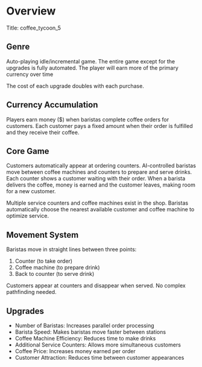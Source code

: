 # Overview
Title: coffee_tycoon_5

## Genre
Auto-playing idle/incremental game. The entire game except for the upgrades is fully automated. The player will earn more of the primary currency over time

The cost of each upgrade doubles with each purchase.

## Currency Accumulation
Players earn money ($) when baristas complete coffee orders for customers. Each customer pays a fixed amount when their order is fulfilled and they receive their coffee.

## Core Game
Customers automatically appear at ordering counters. AI-controlled baristas move between coffee machines and counters to prepare and serve drinks. Each counter shows a customer waiting with their order. When a barista delivers the coffee, money is earned and the customer leaves, making room for a new customer.

Multiple service counters and coffee machines exist in the shop. Baristas automatically choose the nearest available customer and coffee machine to optimize service.

## Movement System
Baristas move in straight lines between three points:
1. Counter (to take order)
2. Coffee machine (to prepare drink)
3. Back to counter (to serve drink)

Customers appear at counters and disappear when served. No complex pathfinding needed.

## Upgrades
- Number of Baristas: Increases parallel order processing
- Barista Speed: Makes baristas move faster between stations
- Coffee Machine Efficiency: Reduces time to make drinks
- Additional Service Counters: Allows more simultaneous customers
- Coffee Price: Increases money earned per order
- Customer Attraction: Reduces time between customer appearances
